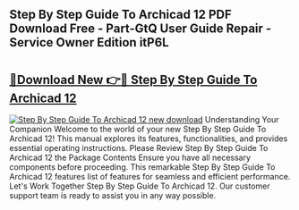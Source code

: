 ## Step By Step Guide To Archicad 12 PDF Download Free - Part-GtQ User Guide Repair - Service Owner Edition itP6L

# <h2><a href="http://bc79504.oget.top/?id=Step+By+Step+Guide+To+Archicad+12">🔗Download New 👉🔴 Step By Step Guide To Archicad 12</a></h2>

[![Step By Step Guide To Archicad 12 new download](https://i.imgur.com/5g1atiW.png)](http://bc79504.oget.top/?id=Step+By+Step+Guide+To+Archicad+12)
Understanding Your Companion Welcome to the world of your new Step By Step Guide To Archicad 12! This manual explores its features, functionalities, and provides essential operating instructions. Please Review Step By Step Guide To Archicad 12 the Package Contents Ensure you have all necessary components before proceeding. This remarkable Step By Step Guide To Archicad 12 features list of features for seamless and efficient performance. Let's Work Together Step By Step Guide To Archicad 12. Our customer support team is ready to assist you in any way possible.
